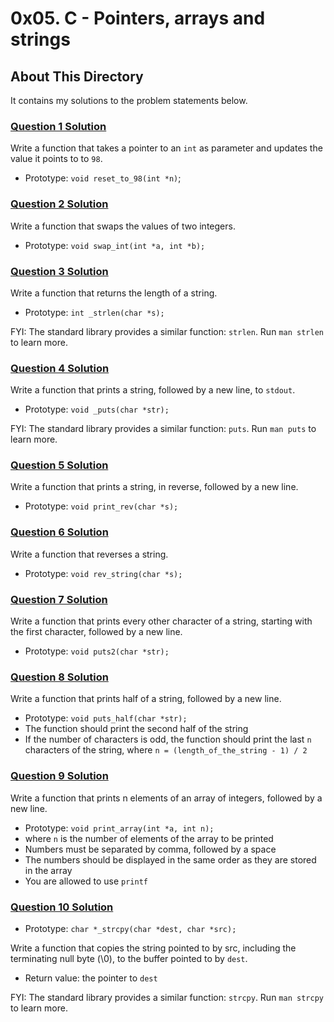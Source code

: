 # 0x05. C - Pointers, arrays and strings

## About This Directory
It contains my solutions to the problem statements below.

### [Question 1 Solution]()

Write a function that takes a pointer to an `int` as parameter and updates the value it points to to `98`.

- Prototype: `void reset_to_98(int *n)`;

### [Question 2 Solution]()

Write a function that swaps the values of two integers.

- Prototype: `void swap_int(int *a, int *b);`

### [Question 3 Solution]()

Write a function that returns the length of a string.

- Prototype: `int _strlen(char *s);`

FYI: The standard library provides a similar function: `strlen`. Run `man strlen` to learn more.

### [Question 4 Solution]()

Write a function that prints a string, followed by a new line, to `stdout`.

- Prototype: `void _puts(char *str);`

FYI: The standard library provides a similar function: `puts`. Run `man puts` to learn more.

### [Question 5 Solution]()

Write a function that prints a string, in reverse, followed by a new line.

- Prototype: `void print_rev(char *s);`

### [Question 6 Solution]()

Write a function that reverses a string.

- Prototype: `void rev_string(char *s);`

### [Question 7 Solution]()

Write a function that prints every other character of a string, starting with the first character, followed by a new line.

- Prototype: `void puts2(char *str);`

### [Question 8 Solution]()

Write a function that prints half of a string, followed by a new line.

- Prototype: `void puts_half(char *str);`
- The function should print the second half of the string
- If the number of characters is odd, the function should print the last `n` characters of the string, where `n = (length_of_the_string - 1) / 2`


### [Question 9 Solution]()

Write a function that prints n elements of an array of integers, followed by a new line.

- Prototype: `void print_array(int *a, int n);`
- where `n` is the number of elements of the array to be printed
- Numbers must be separated by comma, followed by a space
- The numbers should be displayed in the same order as they are stored in the array
- You are allowed to use `printf`

### [Question 10 Solution]()


- Prototype: `char *_strcpy(char *dest, char *src);`

Write a function that copies the string pointed to by src, including the terminating null byte (\0), to the buffer pointed to by `dest`.

- Return value: the pointer to `dest`

FYI: The standard library provides a similar function: `strcpy`. Run `man strcpy` to learn more.

